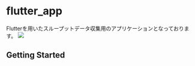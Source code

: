 # flutter_app
Flutterを用いたスループットデータ収集用のアプリケーションとなっております。
<img src="***https://github.com/sanoyuuto/sano_flutter/blob/master/screen1.jpg***" width="***320px***">


## Getting Started
